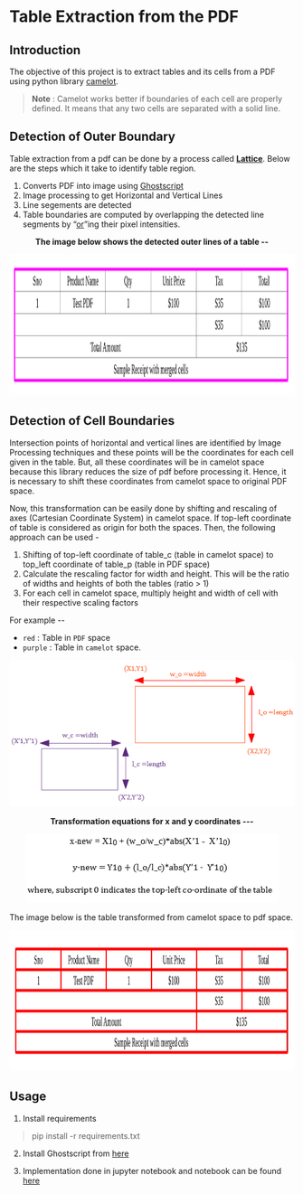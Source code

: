 # Table Extraction from the PDF

## Introduction
The objective of this project is to extract tables and its cells from a PDF using python library [camelot](https://github.com/atlanhq/camelot). 

> **Note** : Camelot works better if boundaries of each cell are properly defined. It means that any two cells are separated with a solid line.

## Detection of Outer Boundary

Table extraction from a pdf can be done by a process called [**Lattice**](https://camelot-py.readthedocs.io/en/master/user/how-it-works.html#lattice). Below are the steps which it take to identify table region.

1. Converts PDF into image using [Ghostscript](https://www.ghostscript.com/)
2. Image processing to get Horizontal and Vertical Lines
3. Line segements are detected
4. Table boundaries are computed by overlapping the detected line segments by “[or](https://en.wikipedia.org/wiki/Logical_disjunction)”ing their pixel intensities.


<p align = center>
<b> The image below shows the detected outer lines of a table  -- <br/> </b>
</p>

<p align = center>
<img src="outer.png" width="1000" height="250">
</p>



## Detection of Cell Boundaries

Intersection points of horizontal and vertical lines are identified by Image Processing techniques and these points will be the coordinates for each cell given in the table. But, all these coordinates will be in camelot space because this library reduces the size of pdf before processing it. Hence, it is necessary to shift these coordinates from camelot space to original PDF space.

Now, this transformation can be easily done by shifting and rescaling of axes (Cartesian Coordinate System) in camelot space. If top-left coordinate of table is considered as origin for both the spaces. Then, the following approach can be used - 
1. Shifting of top-left coordinate of table_c (table in camelot space) to top_left coordinate of table_p (table in PDF space)
2. Calculate the rescaling factor for width and height. This will be the ratio of widths and heights of both the tables (ratio > 1)
3. For each cell in camelot space, multiply height and width of cell with their respective scaling factors


For example --  
* `red` : Table in `PDF` space 
* `purple` : Table in `camelot` space.

<p align = center>
<img src="diagram.png">
</p>

<p align = center>
<b> Transformation equations for x and y coordinates ---<br/> </b>
</p>

<p align = center>
<img src="equation.png">
</p>

The image below is the table transformed from camelot space to pdf space.

<p align = center>
<img src="cell.png" width="1000" height="250">
</p>


## Usage

1. Install requirements
> pip install -r requirements.txt

2. Install Ghostscript from [here](https://www.ghostscript.com/)

3. Implementation done in jupyter notebook and notebook can be found [here](../jupyter/Lattice.html) 
